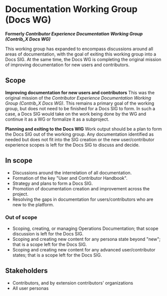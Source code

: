 # Documentation Working Group (Docs WG)
**Formerly _Contributor Experience Documentation Working Group (Contrib_X Docs WG)_**

This working group has expanded to encompass discussions around all areas of documentation, with the goal of exiting this working group into a Docs SIG.
At the same time, the Docs WG is completing the original mission of improving documentation for new users and contributors.

## Scope

**Improving documentation for new users and contributors**
This was the original mission of the _Contributor Experience Documentation Working Group (Contrib_X Docs WG)_.
This remains a primary goal of the working group, but does not need to be finished for a Docs SIG to form.
In such a case, a Docs SIG would take on the work being done by the WG and continue it as a WG or formalize it as a subproject.

**Planning and exiting to the Docs WIG**
Work output should be a plan to form the Docs SIG out of the working group.
Any documentation identified as needed but does not fit into the SIG creation or the new user/contributor experience scopes is left for the Docs SIG to discuss and decide.

## In scope

* Discussions around the interrelation of all documentation.
* Formation of the key "User and Contributor Handbook".
* Strategy and plans to form a Docs SIG.
* Promotion of documentation creation and improvement across the project.
* Resolving the gaps in documentation for users/contributors who are new to the platform.

### Out of scope

* Scoping, creating, or managing Operations Documentation; that scope discussion is left for the Docs SIG.
* Scoping and creating new content for any persona state beyond "new"; that is a scope left for the Docs SIG.
* Scoping and creating new content for any advanced user/contributor states; that is a scope left for the Docs SIG.

## Stakeholders

* Contributors, and by extension contributors' organizations
* All user personas

